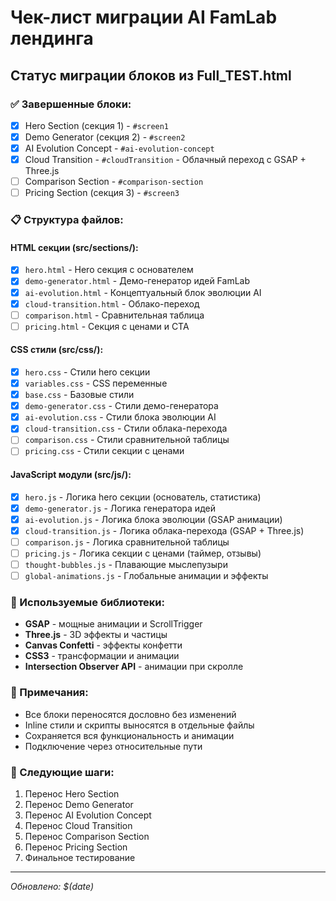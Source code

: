 # Чек-лист миграции AI FamLab лендинга

## Статус миграции блоков из Full_TEST.html

### ✅ Завершенные блоки:
- [x] Hero Section (секция 1) - `#screen1`
- [x] Demo Generator (секция 2) - `#screen2`
- [x] AI Evolution Concept - `#ai-evolution-concept`
- [x] Cloud Transition - `#cloudTransition` - Облачный переход с GSAP + Three.js
- [ ] Comparison Section - `#comparison-section`
- [ ] Pricing Section (секция 3) - `#screen3`

### 📋 Структура файлов:

#### HTML секции (src/sections/):
- [x] `hero.html` - Hero секция с основателем
- [x] `demo-generator.html` - Демо-генератор идей FamLab
- [x] `ai-evolution.html` - Концептуальный блок эволюции AI
- [x] `cloud-transition.html` - Облако-переход
- [ ] `comparison.html` - Сравнительная таблица
- [ ] `pricing.html` - Секция с ценами и CTA

#### CSS стили (src/css/):
- [x] `hero.css` - Стили hero секции
- [x] `variables.css` - CSS переменные
- [x] `base.css` - Базовые стили
- [x] `demo-generator.css` - Стили демо-генератора
- [x] `ai-evolution.css` - Стили блока эволюции AI
- [x] `cloud-transition.css` - Стили облака-перехода
- [ ] `comparison.css` - Стили сравнительной таблицы
- [ ] `pricing.css` - Стили секции с ценами

#### JavaScript модули (src/js/):
- [x] `hero.js` - Логика hero секции (основатель, статистика)
- [x] `demo-generator.js` - Логика генератора идей
- [x] `ai-evolution.js` - Логика блока эволюции (GSAP анимации)
- [x] `cloud-transition.js` - Логика облака-перехода (GSAP + Three.js)
- [ ] `comparison.js` - Логика сравнительной таблицы
- [ ] `pricing.js` - Логика секции с ценами (таймер, отзывы)
- [ ] `thought-bubbles.js` - Плавающие мыслепузыри
- [ ] `global-animations.js` - Глобальные анимации и эффекты

### 🎨 Используемые библиотеки:
- **GSAP** - мощные анимации и ScrollTrigger
- **Three.js** - 3D эффекты и частицы
- **Canvas Confetti** - эффекты конфетти
- **CSS3** - трансформации и анимации
- **Intersection Observer API** - анимации при скролле

### 📝 Примечания:
- Все блоки переносятся дословно без изменений
- Inline стили и скрипты выносятся в отдельные файлы
- Сохраняется вся функциональность и анимации
- Подключение через относительные пути

### 🚀 Следующие шаги:
1. Перенос Hero Section
2. Перенос Demo Generator
3. Перенос AI Evolution Concept
4. Перенос Cloud Transition
5. Перенос Comparison Section
6. Перенос Pricing Section
7. Финальное тестирование

---
*Обновлено: $(date)* 